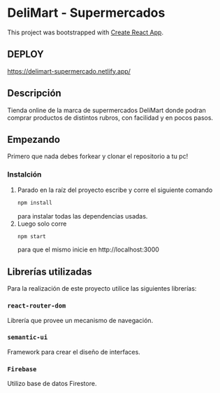 # DeliMart - Supermercados

This project was bootstrapped with [Create React App](https://github.com/facebook/create-react-app).

## DEPLOY

https://delimart-supermercado.netlify.app/


## Descripción

Tienda online de la marca de supermercados DeliMart donde podran comprar productos de distintos rubros, con facilidad y en pocos pasos.

<!-- EMPEZANDO -->
## Empezando

Primero que nada debes forkear y clonar el repositorio a tu pc!

### Instalción

1. Parado en la raíz del proyecto escribe y corre el siguiente comando
    ```sh
   npm install
   ```
   para instalar todas las dependencias usadas.
2. Luego solo corre
   ```sh
   npm start
   ```
   para que el mismo inicie en http://localhost:3000

## Librerías utilizadas

Para la realización de este proyecto utilice las siguientes librerías:

### `react-router-dom`

Librería que provee un mecanismo de navegación.


### `semantic-ui`

Framework para crear el diseño de interfaces.

### `Firebase`

Utilizo base de datos Firestore.





